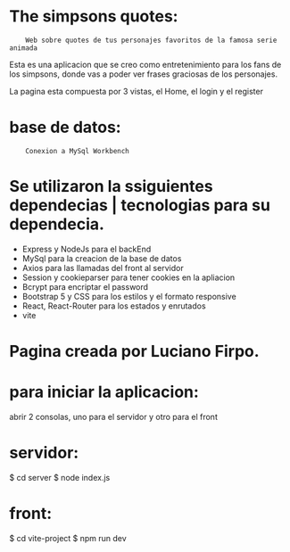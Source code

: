 
# The simpsons quotes: 
        Web sobre quotes de tus personajes favoritos de la famosa serie animada

Esta es una aplicacion que se creo como entretenimiento para los fans de los simpsons, donde vas a poder ver
frases graciosas de los personajes.

La pagina esta compuesta por 3 vistas, el Home, el login y el register

# base de datos: 
        Conexion a MySql Workbench

# Se utilizaron la ssiguientes dependecias | tecnologias para su dependecia.

- Express y NodeJs para el backEnd
- MySql para la creacion de la base de datos
- Axios para las llamadas del front al servidor
- Session y cookieparser para tener cookies en la apliacion 
- Bcrypt para encriptar el password
- Bootstrap 5 y CSS para los estilos y el formato responsive 
- React, React-Router para los estados y enrutados
- vite

# Pagina creada por Luciano Firpo.

# para iniciar la aplicacion:

abrir 2 consolas, uno para el servidor y otro para el front

# servidor:

$ cd server
$ node index.js

# front:

$ cd vite-project
$ npm run dev


